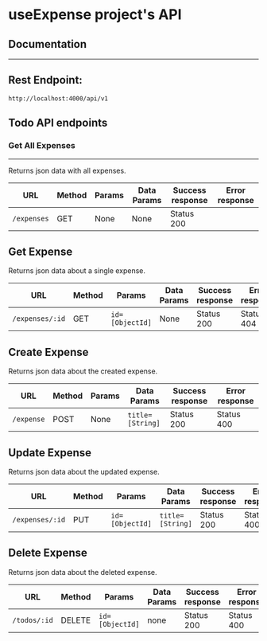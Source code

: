 # useExpense project's API

## Documentation
----
## Rest Endpoint:
`http://localhost:4000/api/v1`

## Todo API endpoints

### Get All Expenses
----
  Returns json data with all expenses.
  
  | URL | Method | Params | Data Params | Success response | Error response|
  |--|--|--|--|--|--|
  |`/expenses`|GET|None|None|Status 200||


**Get Expense**
----
  Returns json data about a single expense.
  
  | URL | Method | Params | Data Params | Success response | Error response|
  |--|--|--|--|--|--|
  |`/expenses/:id`|GET|`id=[ObjectId]`|None|Status 200|Status 404|

**Create Expense**
----
  Returns json data about the created expense.
  
  | URL | Method | Params | Data Params | Success response | Error response|
  |--|--|--|--|--|--|
  |`/expense`|POST|None|`title=[String]`|Status 200|Status 400 |

**Update Expense**
----
  Returns json data about the updated expense.
  
  | URL | Method | Params | Data Params | Success response | Error response|
  |--|--|--|--|--|--|
  |`/expenses/:id`|PUT|`id=[ObjectId]`|`title=[String]`|Status 200|Status 400 |


**Delete Expense**
----
  Returns json data about the deleted expense.
  
  | URL | Method | Params | Data Params | Success response | Error response|
  |--|--|--|--|--|--|
  |`/todos/:id`|DELETE|`id=[ObjectId]`|none|Status 200|Status 400 |

